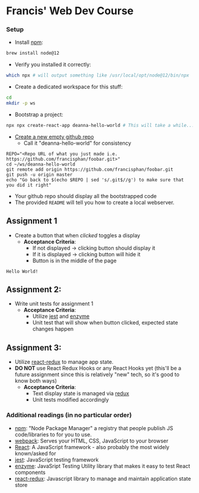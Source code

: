# Francis' Web Dev Course
### Setup
- Install [npm](https://www.npmjs.com/):

```bash
brew install node@12
```
- Verify you installed it correctly:

```bash
which npx # will output something like /usr/local/opt/node@12/bin/npx
```

- Create a dedicated workspace for this stuff:

```bash
cd
mkdir -p ws
```

- Bootstrap a project:
```bash
npx npx create-react-app deanna-hello-world # This will take a while...
```

- [Create a new empty github repo](https://github.com/new)
  - Call it "deanna-hello-world" for consistency

```
REPO="<Repo URL of what you just made i.e. https://github.com/francisphan/foobar.git>"
cd ~/ws/deanna-hello-world
git remote add origin https://github.com/francisphan/foobar.git
git push -u origin master
echo "Go back to $(echo $REPO | sed 's/.git$//g') to make sure that you did it right"
```
- Your github repo should display all the bootstrapped code
- The provided `README` will tell you how to create a local webserver.

## Assignment 1
- Create a button that when _clicked_ toggles a display
  - **Acceptance Criteria**:
    - If not displayed -> clicking button should display it
    - If it is displayed -> clicking button will hide it
    - Button is in the middle of the page


```
Hello World!
```

## Assignment 2:
- Write unit tests for assignment 1
  - **Acceptance Criteria**:
    - Utilize [jest](https://jestjs.io/) and [enzyme](https://enzymejs.github.io/enzyme/)
    - Unit test that will show when button clicked, expected state changes happen

## Assignment 3:
- Utilize [react-redux](https://redux.js.org/) to manage app state. 
- **DO NOT** use React Redux Hooks or any React Hooks yet (this'll be a future assignment since this is relatively "new" tech, so it's good to know both ways)
  - **Acceptance Criteria**:
    - Text display state is managed via [redux](https://redux.js.org/)
    - Unit tests modified accordingly

### Additional readings (in no particular order)
- [npm](https://www.npmjs.com/): "Node Package Manager" a registry that people publish JS code/libraries to for you to use.
- [webpack](https://webpack.js.org/): Serves your HTML, CSS, JavaScript to your browser
- [React](https://reactjs.org/): A JavaScript framework - also probably the most widely known/asked for 
- [jest](https://jestjs.io/): JavaScript testing framework
- [enzyme](https://enzymejs.github.io/enzyme/): JavaSript Testing Utility library that makes it easy to test React components
- [react-redux](https://redux.js.org/): Javascript library to manage and maintain application state store
